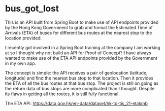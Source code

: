 # bus_got_lost

This is an API built from Spring Boot to make use of API endpoints provided by the Hong Kong Government to grab and format the Estimated Time of Arrivals (ETA) of buses for different bus routes at the nearest stop to the location provided.

I recently got involved in a Spring Boot training at the company I am working at so I thought why not build an API for Proof of Concept? I have always wanted to make use of the ETA API endpoints provided by the Government in my own app.

The concept is simple: the API receives a pair of geolocation (latitude, longitude) and find the nearest bus stop to that location. Then it provides the ETA of all the bus routes at that bus stop. The project is still on going as the return data of bus stops are more complicated than I thought. Despite its flaws in getting all the routes, it is still fully functional.

The ETA API: https://data.gov.hk/en-data/dataset/hk-td-tis_21-etakmb
